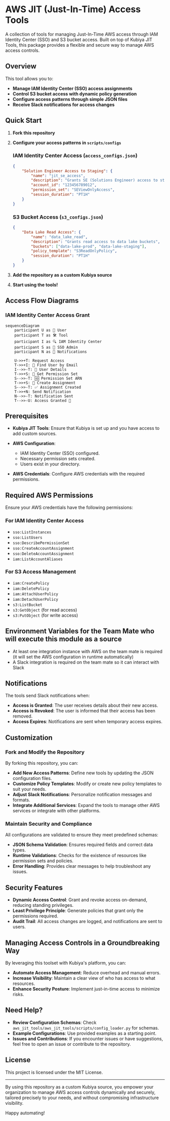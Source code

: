 # AWS JIT (Just-In-Time) Access Tools

A collection of tools for managing Just-In-Time AWS access through IAM Identity Center (SSO) and S3 bucket access. Built on top of Kubiya JIT Tools, this package provides a flexible and secure way to manage AWS access controls.

## Overview

This tool allows you to:

- **Manage IAM Identity Center (SSO) access assignments**
- **Control S3 bucket access with dynamic policy generation**
- **Configure access patterns through simple JSON files**
- **Receive Slack notifications for access changes**

## Quick Start

1. **Fork this repository**

2. **Configure your access patterns in `scripts/configs`**

   ### IAM Identity Center Access (`access_configs.json`)
   ```json
   {
       "Solution Engineer Access to Staging": {
           "name": "jit_se_access",
           "description": "Grants SE (Solutions Engineer) access to staging AWS account (123456789012)",
           "account_id": "123456789012",
           "permission_set": "SEViewOnlyAccess",
           "session_duration": "PT1H"
       }
   }
   ```

   ### S3 Bucket Access (`s3_configs.json`)
   ```json
   {
       "Data Lake Read Access": {
           "name": "data_lake_read",
           "description": "Grants read access to data lake buckets",
           "buckets": ["data-lake-prod", "data-lake-staging"],
           "policy_template": "S3ReadOnlyPolicy",
           "session_duration": "PT1H"
       }
   }
   ```

3. **Add the repository as a custom Kubiya source**

4. **Start using the tools!**

## Access Flow Diagrams

### IAM Identity Center Access Grant

```mermaid
sequenceDiagram
    participant U as 👤 User
    participant T as 🛠️ Tool
    participant I as 🔍 IAM Identity Center
    participant S as 🔐 SSO Admin
    participant N as 📧 Notifications

    U->>+T: Request Access
    T->>+I: 🔎 Find User by Email
    I-->>-T: 📄 User Details
    T->>+S: 🔑 Get Permission Set
    S-->>-T: 🆔 Permission Set ARN
    T->>+S: 🔧 Create Assignment
    S-->>-T: ✅ Assignment Created
    T->>+N: Send Notification
    N-->>-T: Notification Sent
    T-->>-U: Access Granted 🎉
```

## Prerequisites

- **Kubiya JIT Tools**: Ensure that Kubiya is set up and you have access to add custom sources.
- **AWS Configuration**:

  - IAM Identity Center (SSO) configured.
  - Necessary permission sets created.
  - Users exist in your directory.

- **AWS Credentials**: Configure AWS credentials with the required permissions.

## Required AWS Permissions

Ensure your AWS credentials have the following permissions:

### For IAM Identity Center Access

- `sso:ListInstances`
- `sso:ListUsers`
- `sso:DescribePermissionSet`
- `sso:CreateAccountAssignment`
- `sso:DeleteAccountAssignment`
- `iam:ListAccountAliases`

### For S3 Access Management

- `iam:CreatePolicy`
- `iam:DeletePolicy`
- `iam:AttachUserPolicy`
- `iam:DetachUserPolicy`
- `s3:ListBucket`
- `s3:GetObject` (for read access)
- `s3:PutObject` (for write access)

## Environment Variables for the Team Mate who will execute this module as a source

* At least one integration instance with AWS on the team mate is required (it will set the AWS configuration in runtime automatically)
* A Slack integration is required on the team mate so it can interact with Slack

## Notifications

The tools send Slack notifications when:

- **Access is Granted**: The user receives details about their new access.
- **Access is Revoked**: The user is informed that their access has been removed.
- **Access Expires**: Notifications are sent when temporary access expires.

## Customization

### Fork and Modify the Repository

By forking this repository, you can:

- **Add New Access Patterns**: Define new tools by updating the JSON configuration files.
- **Customize Policy Templates**: Modify or create new policy templates to suit your needs.
- **Adjust Slack Notifications**: Personalize notification messages and formats.
- **Integrate Additional Services**: Expand the tools to manage other AWS services or integrate with other platforms.

### Maintain Security and Compliance

All configurations are validated to ensure they meet predefined schemas:

- **JSON Schema Validation**: Ensures required fields and correct data types.
- **Runtime Validations**: Checks for the existence of resources like permission sets and policies.
- **Error Handling**: Provides clear messages to help troubleshoot any issues.

## Security Features

- **Dynamic Access Control**: Grant and revoke access on-demand, reducing standing privileges.
- **Least Privilege Principle**: Generate policies that grant only the permissions required.
- **Audit Trail**: All access changes are logged, and notifications are sent to users.

## Managing Access Controls in a Groundbreaking Way

By leveraging this toolset with Kubiya's platform, you can:

- **Automate Access Management**: Reduce overhead and manual errors.
- **Increase Visibility**: Maintain a clear view of who has access to what resources.
- **Enhance Security Posture**: Implement just-in-time access to minimize risks.

## Need Help?

- **Review Configuration Schemas**: Check `aws_jit_tools/aws_jit_tools/scripts/config_loader.py` for schemas.
- **Example Configurations**: Use provided examples as a starting point.
- **Issues and Contributions**: If you encounter issues or have suggestions, feel free to open an issue or contribute to the repository.

## License

This project is licensed under the MIT License.

---

By using this repository as a custom Kubiya source, you empower your organization to manage AWS access controls dynamically and securely, tailored precisely to your needs, and without compromising infrastructure visibility.

Happy automating!
